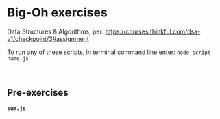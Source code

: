 # Big-Oh exercises

Data Structures & Algorithms, per: https://courses.thinkful.com/dsa-v1/checkpoint/3#assignment

To run any of these scripts, in terminal command line enter: `node script-name.js`





<br />

## Pre-exercises

**`sum.js`** 